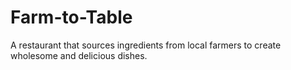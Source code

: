 # Farm-to-Table
A restaurant that sources ingredients from local farmers to create wholesome and delicious dishes.
